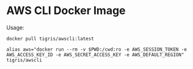# AWS CLI Docker Image

Usage:

`docker pull tigris/awscli:latest`

`alias aws="docker run --rm -v $PWD:/cwd:ro -e AWS_SESSION_TOKEN -e AWS_ACCESS_KEY_ID -e AWS_SECRET_ACCESS_KEY -e AWS_DEFAULT_REGION" tigris/awscli`
